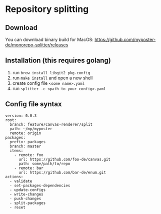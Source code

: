 # Repository splitting
## Download
You can download binary build for MacOS: https://github.com/myposter-de/monorepo-splitter/releases
## Installation (this requires golang)
1. run `brew install libgit2 pkg-config`
1. run `make install` and open a new shell
1. create config file `<some name>.yaml`
1. run `splitter -c <path to your config>.yaml`
## Config file syntax
```
version: 0.0.3
root:
  branch: feature/canvas-renderer/split
  path: ~/mp/myposter
  remote: origin
packages:
  prefix: packages
  branch: master
  items:
    - remote: foo
      url: https://github.com/foo-de/canvas.git
      path: some/path/to/repo
    - remote: bar
      url: https://github.com/bar-de/enum.git
actions:
  - validate
  - set-packages-dependencies
  - update-configs
  - write-changes
  - push-changes
  - split-packages
  - reset
```

